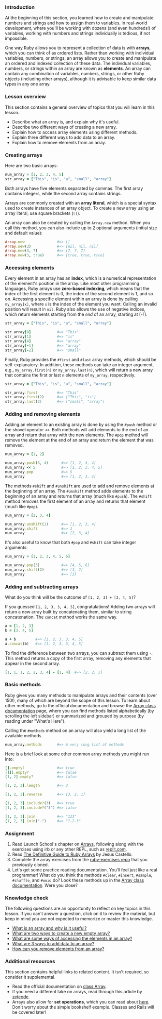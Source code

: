 ### Introduction

At the beginning of this section, you learned how to create and manipulate numbers and strings and how to assign them to variables. In real-world development, where you'll be working with dozens (and even hundreds!) of variables, working with numbers and strings individually is tedious, if not impossible.

One way Ruby allows you to represent a collection of data is with **arrays**, which you can think of as ordered lists. Rather than working with individual variables, numbers, or strings, an array allows you to create and manipulate an ordered and indexed collection of these data. The individual variables, numbers, or strings within an array are known as **elements**. An array can contain any combination of variables, numbers, strings, or other Ruby objects (including other arrays), although it is advisable to keep similar data types in any one array.

### Lesson overview

This section contains a general overview of topics that you will learn in this lesson.

- Describe what an array is, and explain why it's useful.
- Describe two different ways of creating a new array.
- Explain how to access array elements using different methods.
- Explain three different ways to add data to an array.
- Explain how to remove elements from an array.

### Creating arrays

Here are two basic arrays:

```ruby
num_array = [1, 2, 3, 4, 5]
str_array = ["This", "is", "a", "small", "array"]
```

Both arrays have five elements separated by commas. The first array contains integers, while the second array contains strings.

Arrays are commonly created with an **array literal**, which is a special syntax used to create instances of an array object. To create a new array using an array literal, use square brackets (`[]`).

An array can also be created by calling the `Array.new` method. When you call this method, you can also include up to 2 optional arguments (initial size and default value):

```ruby
Array.new               #=> []
Array.new(3)            #=> [nil, nil, nil]
Array.new(3, 7)         #=> [7, 7, 7]
Array.new(3, true)      #=> [true, true, true]
```

### Accessing elements

Every element in an array has an **index**, which is a numerical representation of the element's position in the array. Like most other programming languages, Ruby arrays use **zero-based indexing**, which means that the index of the first element is 0, the index of the second element is 1, and so on. Accessing a specific element within an array is done by calling `my_array[x]`, where `x` is the index of the element you want. Calling an invalid position will result in `nil`. Ruby also allows the use of negative indices, which return elements starting from the *end* of an array, starting at [-1].

```ruby
str_array = ["This", "is", "a", "small", "array"]

str_array[0]            #=> "This"
str_array[1]            #=> "is"
str_array[4]            #=> "array"
str_array[-1]           #=> "array"
str_array[-2]           #=> "small"
```

Finally, Ruby provides the `#first` and `#last` array methods, which should be self-explanatory. In addition, these methods can take an integer argument, e.g., `my_array.first(n)` or `my_array.last(n)`, which will return a new array that contains the first or last `n` elements of `my_array`, respectively.

```ruby
str_array = ["This", "is", "a", "small", "array"]

str_array.first         #=> "This"
str_array.first(2)      #=> ["This", "is"]
str_array.last(2)       #=> ["small", "array"]
```

### Adding and removing elements

Adding an element to an existing array is done by using the `#push` method or the shovel operator `<<`. Both methods will add elements to the end of an array and return that array with the new elements. The `#pop` method will remove the element at the end of an array and return the element that was removed.

```ruby
num_array = [1, 2]

num_array.push(3, 4)      #=> [1, 2, 3, 4]
num_array << 5            #=> [1, 2, 3, 4, 5]
num_array.pop             #=> 5
num_array                 #=> [1, 2, 3, 4]
```

The methods `#shift` and `#unshift` are used to add and remove elements at the beginning of an array. The `#unshift` method adds elements to the beginning of an array and returns that array (much like `#push`). The `#shift` method removes the first element of an array and returns that element (much like `#pop`).

```ruby
num_array = [2, 3, 4]

num_array.unshift(1)      #=> [1, 2, 3, 4]
num_array.shift           #=> 1
num_array                 #=> [2, 3, 4]
```

It's also useful to know that both `#pop` and `#shift` can take integer arguments:

```ruby
num_array = [1, 2, 3, 4, 5, 6]

num_array.pop(3)          #=> [4, 5, 6]
num_array.shift(2)        #=> [1, 2]
num_array                 #=> [3]
```

### Adding and subtracting arrays

What do you think will be the outcome of `[1, 2, 3] + [3, 4, 5]`?

If you guessed `[1, 2, 3, 3, 4, 5]`, congratulations! Adding two arrays will return a new array built by concatenating them, similar to string concatenation. The `concat` method works the same way.

```ruby
a = [1, 2, 3]
b = [3, 4, 5]

a + b         #=> [1, 2, 3, 3, 4, 5]
a.concat(b)   #=> [1, 2, 3, 3, 4, 5]
```

To find the difference between two arrays, you can subtract them using `-`. This method returns a copy of the first array, removing any elements that appear in the second array.

```ruby
[1, 1, 1, 2, 2, 3, 4] - [1, 4]  #=> [2, 2, 3]
```

### Basic methods

Ruby gives you many methods to manipulate arrays and their contents (over 150!), many of which are beyond the scope of this lesson. To learn about other methods, go to the official documentation and browse the [Array class documentation](https://docs.ruby-lang.org/en/3.3/Array.html) page, where you can find methods listed alphabetically (by scrolling the left sidebar) or summarized and grouped by purpose (by reading under "What's Here").

Calling the `#methods` method on an array will also yield a long list of the available methods.

```ruby
num_array.methods       #=> A very long list of methods
```

Here is a brief look at some other common array methods you might run into:

```ruby
[].empty?               #=> true
[[]].empty?             #=> false
[1, 2].empty?           #=> false

[1, 2, 3].length        #=> 3

[1, 2, 3].reverse       #=> [3, 2, 1]

[1, 2, 3].include?(3)   #=> true
[1, 2, 3].include?("3") #=> false

[1, 2, 3].join          #=> "123"
[1, 2, 3].join("-")     #=> "1-2-3"
```

### Assignment

<div class="lesson-content__panel" markdown="1">

1. Read Launch School's chapter on [Arrays](https://launchschool.com/books/ruby/read/arrays), following along with the exercises using irb or any other REPL, such as [replit.com](https://replit.com/languages/ruby).
1. Read [The Definitive Guide to Ruby Arrays](https://www.rubyguides.com/2015/05/ruby-arrays/) by Jesus Castello.
1. Complete the array exercises from the [ruby-exercises repo](https://github.com/TheOdinProject/ruby-exercises) that you previously cloned.
1. Let's get some practice reading documentation. You'll feel just like a real programmer! What do you think the methods `#clear`, `#insert`, `#sample`, `#shuffle`, and `#uniq` do? Look these methods up in the [Array class documentation](https://docs.ruby-lang.org/en/3.3/Array.html). Were you close?

</div>

### Knowledge check

The following questions are an opportunity to reflect on key topics in this lesson. If you can't answer a question, click on it to review the material, but keep in mind you are not expected to memorize or master this knowledge.

- [What is an array and why is it useful?](#introduction)
- [What are two ways to create a new empty array?](#creating-arrays)
- [What are some ways of accessing the elements in an array?](#accessing-elements)
- [What are 3 ways to add data to an array?](#adding-and-removing-elements)
- [How can you remove elements from an array?](#adding-and-removing-elements)

### Additional resources

This section contains helpful links to related content. It isn't required, so consider it supplemental.

- Read the official documentation on [class Array](https://docs.ruby-lang.org/en/3.3/Array.html).
- If you need a different take on arrays, read through this article by [zetcode](http://zetcode.com/lang/rubytutorial/arrays/).
- Arrays also allow for **set operations**, which you can read about [here](https://www.endpointdev.com/blog/2011/06/using-set-operators-with-ruby-arrays/). Don't worry about the simple bookshelf example. Classes and Rails will be covered later!
